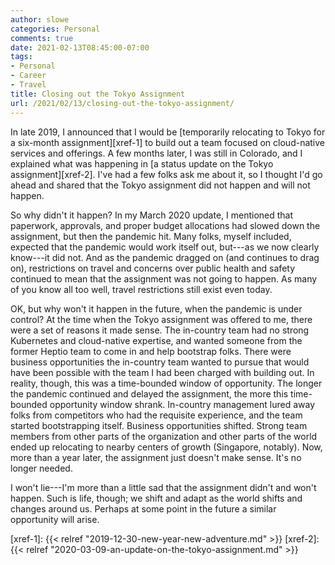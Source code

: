 ```yaml
---
author: slowe
categories: Personal
comments: true
date: 2021-02-13T08:45:00-07:00
tags:
- Personal
- Career
- Travel
title: Closing out the Tokyo Assignment
url: /2021/02/13/closing-out-the-tokyo-assignment/
---
```


In late 2019, I announced that I would be [temporarily relocating to Tokyo for a six-month assignment][xref-1] to build out a team focused on cloud-native services and offerings. A few months later, I was still in Colorado, and I explained what was happening in [a status update on the Tokyo assignment][xref-2]. I've had a few folks ask me about it, so I thought I'd go ahead and shared that the Tokyo assignment did not happen and will not happen.<!--more-->

So why didn't it happen? In my March 2020 update, I mentioned that paperwork, approvals, and proper budget allocations had slowed down the assignment, but then the pandemic hit. Many folks, myself included, expected that the pandemic would work itself out, but---as we now clearly know---it did not. And as the pandemic dragged on (and continues to drag on), restrictions on travel and concerns over public health and safety continued to mean that the assignment was not going to happen. As many of you know all too well, travel restrictions still exist even today.

OK, but why won't it happen in the future, when the pandemic is under control? At the time when the Tokyo assignment was offered to me, there were a set of reasons it made sense. The in-country team had no strong Kubernetes and cloud-native expertise, and wanted someone from the former Heptio team to come in and help bootstrap folks. There were business opportunities the in-country team wanted to pursue that would have been possible with the team I had been charged with building out. In reality, though, this was a time-bounded window of opportunity. The longer the pandemic continued and delayed the assignment, the more this time-bounded opportunity window shrank. In-country management lured away folks from competitors who had the requisite experience, and the team started bootstrapping itself. Business opportunities shifted. Strong team members from other parts of the organization and other parts of the world ended up relocating to nearby centers of growth (Singapore, notably). Now, more than a year later, the assignment just doesn't make sense. It's no longer needed.

I won't lie---I'm more than a little sad that the assignment didn't and won't happen. Such is life, though; we shift and adapt as the world shifts and changes around us. Perhaps at some point in the future a similar opportunity will arise.

[xref-1]: {{< relref "2019-12-30-new-year-new-adventure.md" >}}
[xref-2]: {{< relref "2020-03-09-an-update-on-the-tokyo-assignment.md" >}}
